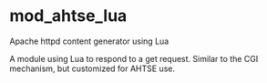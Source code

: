 # mod_ahtse_lua

Apache httpd content generator using Lua

A module using Lua to respond to a get request.  Similar to the CGI mechanism, but customized for AHTSE use.
